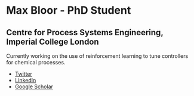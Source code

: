 # Max Bloor - PhD Student
## Centre for Process Systems Engineering, Imperial College London

Currently working on the use of reinforcement learning to tune controllers for chemical processes.

- [Twitter](https://twitter.com/MaximilianBloor)
- [LinkedIn](https://www.linkedin.com/in/maximilian-bloor/)
- [Google Scholar](https://scholar.google.co.uk/citations?user=CfxSo7IAAAAJ&hl=en)
